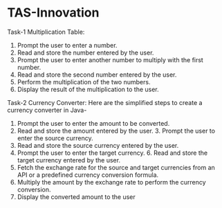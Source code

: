 # TAS-Innovation
Task-1
Multiplication Table:
1. Prompt the user to enter a number.
2. Read and store the number entered by the user.
3. Prompt the user to enter another number to multiply with the first number.
4. Read and store the second number entered by the user.
5. Perform the multiplication of the two numbers.
6. Display the result of the multiplication to the user.

Task-2
Currency Converter:
Here are the simplified steps to create a currency converter in Java-
1. Prompt the user to enter the amount to be converted.
2. Read and store the amount entered by the user. 3. Prompt the user to enter the source currency.
4. Read and store the source currency entered by the user.
5. Prompt the user to enter the target currency. 6. Read and store the target currency entered by the user.
7. Fetch the exchange rate for the source and target currencies from
an API or a predefined currency conversion formula.
8. Multiply the amount by the exchange rate to perform the currency conversion. 
9. Display the converted amount to the user
